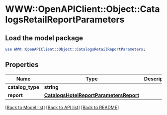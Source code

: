 # WWW::OpenAPIClient::Object::CatalogsRetailReportParameters

## Load the model package
```perl
use WWW::OpenAPIClient::Object::CatalogsRetailReportParameters;
```

## Properties
Name | Type | Description | Notes
------------ | ------------- | ------------- | -------------
**catalog_type** | **string** |  | 
**report** | [**CatalogsHotelReportParametersReport**](CatalogsHotelReportParametersReport.md) |  | 

[[Back to Model list]](../README.md#documentation-for-models) [[Back to API list]](../README.md#documentation-for-api-endpoints) [[Back to README]](../README.md)


